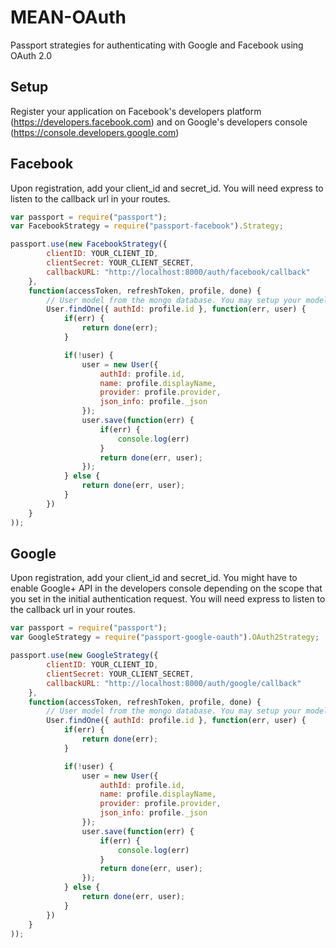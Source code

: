 # MEAN-OAuth

Passport strategies for authenticating with Google and Facebook using OAuth 2.0

## Setup

Register your application on Facebook's developers platform (https://developers.facebook.com) and on Google's developers console (https://console.developers.google.com)

## Facebook

Upon registration, add your client_id and secret_id. You will need express to listen to the callback url in your routes.

```javascript
var passport = require("passport");
var FacebookStrategy = require("passport-facebook").Strategy;

passport.use(new FacebookStrategy({
		clientID: YOUR_CLIENT_ID,
		clientSecret: YOUR_CLIENT_SECRET,
		callbackURL: "http://localhost:8000/auth/facebook/callback"
	},
	function(accessToken, refreshToken, profile, done) {
		// User model from the mongo database. You may setup your model however you want
		User.findOne({ authId: profile.id }, function(err, user) {
			if(err) {
				return done(err);
			}

			if(!user) {
				user = new User({
					authId: profile.id,
					name: profile.displayName,
					provider: profile.provider,
					json_info: profile._json
				});
				user.save(function(err) {
					if(err) {
						console.log(err)
					}
					return done(err, user);
				});
			} else {
				return done(err, user);
			}
		})
	}
));
```

## Google

Upon registration, add your client_id and secret_id. You might have to enable Google+ API in the developers console depending on the scope that you set in the initial authentication request. You will need express to listen to the callback url in your routes.

```javascript
var passport = require("passport");
var GoogleStrategy = require("passport-google-oauth").OAuth2Strategy;

passport.use(new GoogleStrategy({
		clientID: YOUR_CLIENT_ID,
		clientSecret: YOUR_CLIENT_SECRET,
		callbackURL: "http://localhost:8000/auth/google/callback"
	},
	function(accessToken, refreshToken, profile, done) {
		// User model from the mongo database. You may setup your model however you want
		User.findOne({ authId: profile.id }, function(err, user) {
			if(err) {
				return done(err);
			}

			if(!user) {
				user = new User({
					authId: profile.id,
					name: profile.displayName,
					provider: profile.provider,
					json_info: profile._json
				});
				user.save(function(err) {
					if(err) {
						console.log(err)
					}
					return done(err, user);
				});
			} else {
				return done(err, user);
			}
		})
	}
));
```
